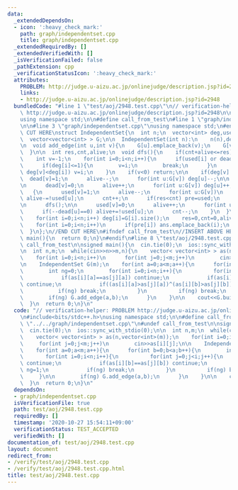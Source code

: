 ```yaml
---
data:
  _extendedDependsOn:
  - icon: ':heavy_check_mark:'
    path: graph/independentset.cpp
    title: graph/independentset.cpp
  _extendedRequiredBy: []
  _extendedVerifiedWith: []
  _isVerificationFailed: false
  _pathExtension: cpp
  _verificationStatusIcon: ':heavy_check_mark:'
  attributes:
    PROBLEM: http://judge.u-aizu.ac.jp/onlinejudge/description.jsp?id=2948
    links:
    - http://judge.u-aizu.ac.jp/onlinejudge/description.jsp?id=2948
  bundledCode: "#line 1 \"test/aoj/2948.test.cpp\"\n// verification-helper: PROBLEM\
    \ http://judge.u-aizu.ac.jp/onlinejudge/description.jsp?id=2948\n\n#include<bits/stdc++.h>\n\
    using namespace std;\n\n#define call_from_test\n#line 1 \"graph/independentset.cpp\"\
    \n\n#line 3 \"graph/independentset.cpp\"\nusing namespace std;\n#endif\n//BEGIN\
    \ CUT HERE\nstruct IndependentSet{\n  int n;\n  vector<int> deg,used,dead,pre,ans;\n\
    \  vector<vector<int> > G;\n\n  IndependentSet(int n):\n    n(n),deg(n),used(n,0),dead(n,0),G(n){}\n\
    \n  void add_edge(int u,int v){\n    G[u].emplace_back(v);\n    G[v].emplace_back(u);\n\
    \  }\n\n  int res,cnt,alive;\n  void dfs(){\n    if(cnt+alive<=res) return;\n\n\
    \    int v=-1;\n    for(int i=0;i<n;i++){\n      if(used[i] or dead[i]) continue;\n\
    \      if(deg[i]<=1){\n        v=i;\n        break;\n      }\n      if(v<0 or\
    \ deg[v]<deg[i]) v=i;\n    }\n    if(v<0) return;\n\n    if(deg[v]!=1){\n    \
    \  dead[v]=1;\n      alive--;\n      for(int u:G[v]) deg[u]--;\n\n      dfs();\n\
    \n      dead[v]=0;\n      alive++;\n      for(int u:G[v]) deg[u]++;\n    }\n \
    \   {\n      used[v]=1;\n      alive--;\n      for(int u:G[v])\n        if(0==dead[u]++)\
    \ alive-=!used[u];\n      cnt++;\n      if(res<cnt) pre=used;\n      res=max(res,cnt);\n\
    \n      dfs();\n\n      used[v]=0;\n      alive++;\n      for(int u:G[v])\n  \
    \      if(--dead[u]==0) alive+=!used[u];\n      cnt--;\n    }\n  }\n\n  int build(){\n\
    \    for(int i=0;i<n;i++) deg[i]=G[i].size();\n    res=0,cnt=0,alive=n;\n    dfs();\n\
    \    for(int i=0;i<n;i++)\n      if(pre[i]) ans.emplace_back(i);\n    return res;\n\
    \  }\n};\n//END CUT HERE\n#ifndef call_from_test\n//INSERT ABOVE HERE\nsigned\
    \ main(){\n  return 0;\n}\n#endif\n#line 8 \"test/aoj/2948.test.cpp\"\n#undef\
    \ call_from_test\n\nsigned main(){\n  cin.tie(0);\n  ios::sync_with_stdio(0);\n\
    \n  int n,m;\n  while(cin>>n>>m,n){\n    vector< vector<int> > as(n,vector<int>(m));\n\
    \    for(int i=0;i<n;i++)\n      for(int j=0;j<m;j++)\n        cin>>as[i][j];\n\
    \n    IndependentSet G(m);\n    for(int a=0;a<m;a++){\n      for(int b=0;b<a;b++){\n\
    \        int ng=0;\n        for(int i=0;i<n;i++){\n          for(int j=0;j<i;j++){\n\
    \            if(as[i][a]==as[j][a]) continue;\n            if(as[i][b]==as[j][b])\
    \ continue;\n            if((as[i][a]>as[j][a])^(as[i][b]>as[j][b])) ng=1;\n \
    \           if(ng) break;\n          }\n          if(ng) break;\n        }\n\n\
    \        if(ng) G.add_edge(a,b);\n      }\n    }\n\n    cout<<G.build()<<endl;\n\
    \  }\n  return 0;\n}\n"
  code: "// verification-helper: PROBLEM http://judge.u-aizu.ac.jp/onlinejudge/description.jsp?id=2948\n\
    \n#include<bits/stdc++.h>\nusing namespace std;\n\n#define call_from_test\n#include\
    \ \"../../graph/independentset.cpp\"\n#undef call_from_test\n\nsigned main(){\n\
    \  cin.tie(0);\n  ios::sync_with_stdio(0);\n\n  int n,m;\n  while(cin>>n>>m,n){\n\
    \    vector< vector<int> > as(n,vector<int>(m));\n    for(int i=0;i<n;i++)\n \
    \     for(int j=0;j<m;j++)\n        cin>>as[i][j];\n\n    IndependentSet G(m);\n\
    \    for(int a=0;a<m;a++){\n      for(int b=0;b<a;b++){\n        int ng=0;\n \
    \       for(int i=0;i<n;i++){\n          for(int j=0;j<i;j++){\n            if(as[i][a]==as[j][a])\
    \ continue;\n            if(as[i][b]==as[j][b]) continue;\n            if((as[i][a]>as[j][a])^(as[i][b]>as[j][b]))\
    \ ng=1;\n            if(ng) break;\n          }\n          if(ng) break;\n   \
    \     }\n\n        if(ng) G.add_edge(a,b);\n      }\n    }\n\n    cout<<G.build()<<endl;\n\
    \  }\n  return 0;\n}\n"
  dependsOn:
  - graph/independentset.cpp
  isVerificationFile: true
  path: test/aoj/2948.test.cpp
  requiredBy: []
  timestamp: '2020-10-27 15:54:11+09:00'
  verificationStatus: TEST_ACCEPTED
  verifiedWith: []
documentation_of: test/aoj/2948.test.cpp
layout: document
redirect_from:
- /verify/test/aoj/2948.test.cpp
- /verify/test/aoj/2948.test.cpp.html
title: test/aoj/2948.test.cpp
---
```

